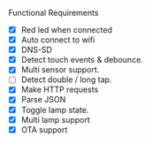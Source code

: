
Functional Requirements

- [X] Red led when connected
- [X] Auto connect to wifi
- [X] DNS-SD
- [X] Detect touch events & debounce.
- [X] Multi sensor support.
- [ ] Detect double / long tap.
- [X] Make HTTP requests
- [X] Parse JSON
- [X] Toggle lamp state.
- [X] Multi lamp support
- [X] OTA support
